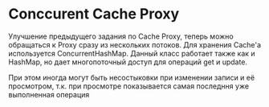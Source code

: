 # Conccurent Cache Proxy

Улучшение предыдущего задания по Cache Proxy, теперь можно обращаться к Proxy сразу из нескольких потоков.
Для хранения Cache'a используется ConcurrentHashMap. Данный класс работает также как и HashMap, но дает
многопоточный доступ для операций get и update.

При этом иногда могут быть несостыковки при изменении записи и её просмотром, т.к. при просмотре показывается 
самая последння уже выполненная операция
